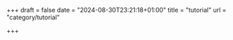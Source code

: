 +++
draft = false
date = "2024-08-30T23:21:18+01:00"
title = "tutorial"
url = "category/tutorial"

+++
